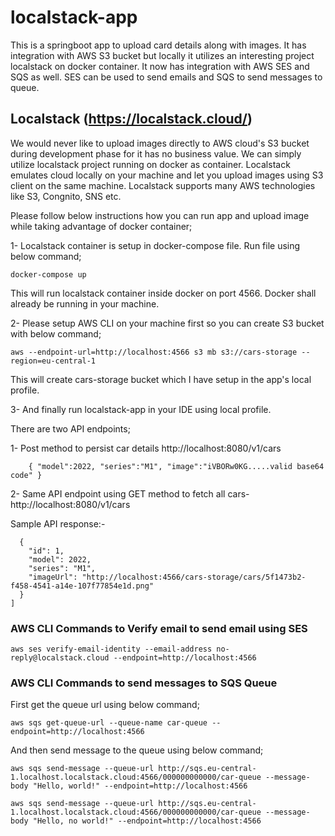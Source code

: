 # localstack-app
This is a springboot app to upload card details along with images. It has integration with AWS S3 bucket but locally it 
utilizes an interesting project localstack on docker container. It now has integration with AWS SES and SQS as well. SES can be used to send emails and SQS to send messages to queue.

## Localstack (https://localstack.cloud/)
We would never like to upload images directly to AWS cloud's S3 bucket during development phase for it has no business value. We can simply utilize localstack project running on docker
as container. Localstack emulates cloud locally on your machine and let you upload images using S3 client on the same machine. Localstack supports many AWS technologies like S3, Congnito, SNS etc.


Please follow below instructions how you can run app and upload image while taking advantage of docker container;


1- Localstack container is setup in docker-compose file. Run file using below command;
```shell script
docker-compose up
```

This will run localstack container inside docker on port 4566. Docker shall already be running in your machine.


2- Please setup AWS CLI on your machine first so you can create S3 bucket with below command;

```shell script
aws --endpoint-url=http://localhost:4566 s3 mb s3://cars-storage --region=eu-central-1
```

This will create cars-storage bucket which I have setup in the app's local profile.


3-  And finally run localstack-app in your IDE using local profile. 


There are two API endpoints;


1- Post method to persist car details http://localhost:8080/v1/cars


``    {
"model":2022,
"series":"M1",
"image":"iVBORw0KG.....valid base64 code"
}``

2- Same API endpoint using GET method to fetch all cars- http://localhost:8080/v1/cars


Sample API response:-


```[
  {
    "id": 1,
    "model": 2022,
    "series": "M1",
    "imageUrl": "http://localhost:4566/cars-storage/cars/5f1473b2-f458-4541-a14e-107f77854e1d.png"
  }
]
```

### AWS CLI Commands to Verify email to send email using SES

```shell script
aws ses verify-email-identity --email-address no-reply@localstack.cloud --endpoint=http://localhost:4566
```
### AWS CLI Commands to send messages to SQS Queue
First get the queue url using below command;
```shell script
aws sqs get-queue-url --queue-name car-queue --endpoint=http://localhost:4566
```
And then send message to the queue using below command;
```shell script
aws sqs send-message --queue-url http://sqs.eu-central-1.localhost.localstack.cloud:4566/000000000000/car-queue --message-body "Hello, world!" --endpoint=http://localhost:4566
```
```shell script
aws sqs send-message --queue-url http://sqs.eu-central-1.localhost.localstack.cloud:4566/000000000000/car-queue --message-body "Hello, no world!" --endpoint=http://localhost:4566
```